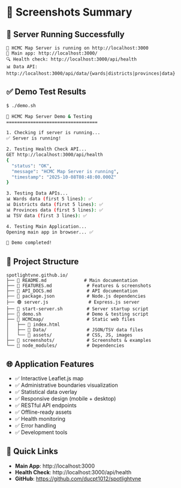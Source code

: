 # 📸 Screenshots Summary

## 🚀 Server Running Successfully
```
🚀 HCMC Map Server is running on http://localhost:3000
📍 Main app: http://localhost:3000/
🔍 Health check: http://localhost:3000/api/health
📊 Data API: http://localhost:3000/api/data/{wards|districts|provinces|data}
```

## ✅ Demo Test Results
```bash
$ ./demo.sh

🚀 HCMC Map Server Demo & Testing
==================================

1. Checking if server is running...
✅ Server is running!

2. Testing Health Check API...
GET http://localhost:3000/api/health
{
  "status": "OK",
  "message": "HCMC Map Server is running",  
  "timestamp": "2025-10-08T08:48:00.000Z"
}

3. Testing Data APIs...
📊 Wards data (first 5 lines): ✅
📊 Districts data (first 5 lines): ✅
📊 Provinces data (first 5 lines): ✅
📊 TSV data (first 3 lines): ✅

4. Testing Main Application...
Opening main app in browser... ✅

🎉 Demo completed!
```

## 📁 Project Structure
```
spotlightvne.github.io/
├── 📄 README.md              # Main documentation
├── 📄 FEATURES.md             # Features & screenshots
├── 📄 API_DOCS.md             # API documentation  
├── 📄 package.json            # Node.js dependencies
├── 🟢 server.js               # Express.js server
├── 🔧 start-server.sh         # Server startup script
├── 🔧 demo.sh                 # Demo & testing script
├── 📁 HCMCmap/                # Static web files
│   ├── 📄 index.html
│   ├── 📁 Data/               # JSON/TSV data files
│   └── 📁 assets/             # CSS, JS, images
├── 📁 screenshots/            # Screenshots & examples
└── 📁 node_modules/           # Dependencies
```

## 🌐 Application Features
- ✅ Interactive Leaflet.js map
- ✅ Administrative boundaries visualization  
- ✅ Statistical data overlay
- ✅ Responsive design (mobile + desktop)
- ✅ RESTful API endpoints
- ✅ Offline-ready assets
- ✅ Health monitoring
- ✅ Error handling
- ✅ Development tools

## 🔗 Quick Links
- **Main App**: http://localhost:3000
- **Health Check**: http://localhost:3000/api/health
- **GitHub**: https://github.com/ducpt1012/spotlightvne